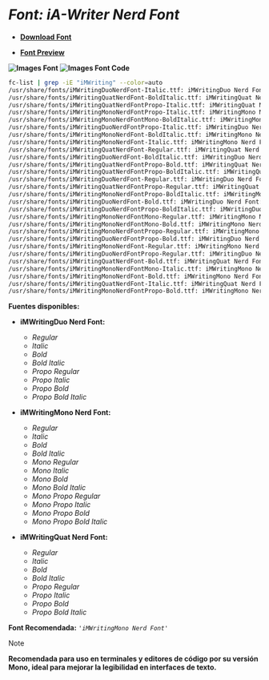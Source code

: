 <!-- Autor: Daniel Benjamin Perez Morales -->
<!-- GitHub: https://github.com/D4nitrix13 -->
<!-- GitLab: https://gitlab.com/D4nitrix13 -->
<!-- Correo electrónico: danielperezdev@proton.me -->

# ***Font: iA-Writer Nerd Font***

- **[Download Font](https://github.com/ryanoasis/nerd-fonts/releases/download/v3.2.1/iA-Writer.zip "https://github.com/ryanoasis/nerd-fonts/releases/download/v3.2.1/iA-Writer.zip")**

- **[Font Preview](https://www.programmingfonts.org/#ia-writer-mono "https://www.programmingfonts.org/#ia-writer-mono")**

**![Images Font](../../Fonts/iA-Writer%20Nerd%20Font.png "Fonts/iA-Writer Nerd Font.png")**
**![Images Font Code](../../Font%20Images%20Code/iA-Writer%20Nerd%20Font%20Code.png "Font Images Code/iA-Writer Nerd Font Code.png")**

```bash
fc-list | grep -iE "iMWriting" --color=auto
/usr/share/fonts/iMWritingDuoNerdFont-Italic.ttf: iMWritingDuo Nerd Font:style=Italic
/usr/share/fonts/iMWritingQuatNerdFont-BoldItalic.ttf: iMWritingQuat Nerd Font:style=Bold Italic
/usr/share/fonts/iMWritingQuatNerdFontPropo-Italic.ttf: iMWritingQuat Nerd Font Propo:style=Italic
/usr/share/fonts/iMWritingMonoNerdFontPropo-Italic.ttf: iMWritingMono Nerd Font Propo:style=Italic
/usr/share/fonts/iMWritingMonoNerdFontMono-BoldItalic.ttf: iMWritingMono Nerd Font Mono:style=Bold Italic
/usr/share/fonts/iMWritingDuoNerdFontPropo-Italic.ttf: iMWritingDuo Nerd Font Propo:style=Italic
/usr/share/fonts/iMWritingMonoNerdFont-BoldItalic.ttf: iMWritingMono Nerd Font:style=Bold Italic
/usr/share/fonts/iMWritingMonoNerdFont-Italic.ttf: iMWritingMono Nerd Font:style=Italic
/usr/share/fonts/iMWritingQuatNerdFont-Regular.ttf: iMWritingQuat Nerd Font:style=Regular
/usr/share/fonts/iMWritingDuoNerdFont-BoldItalic.ttf: iMWritingDuo Nerd Font:style=Bold Italic
/usr/share/fonts/iMWritingQuatNerdFontPropo-Bold.ttf: iMWritingQuat Nerd Font Propo:style=Bold
/usr/share/fonts/iMWritingQuatNerdFontPropo-BoldItalic.ttf: iMWritingQuat Nerd Font Propo:style=Bold Italic
/usr/share/fonts/iMWritingDuoNerdFont-Regular.ttf: iMWritingDuo Nerd Font:style=Regular
/usr/share/fonts/iMWritingQuatNerdFontPropo-Regular.ttf: iMWritingQuat Nerd Font Propo:style=Regular
/usr/share/fonts/iMWritingMonoNerdFontPropo-BoldItalic.ttf: iMWritingMono Nerd Font Propo:style=Bold Italic
/usr/share/fonts/iMWritingDuoNerdFont-Bold.ttf: iMWritingDuo Nerd Font:style=Bold
/usr/share/fonts/iMWritingDuoNerdFontPropo-BoldItalic.ttf: iMWritingDuo Nerd Font Propo:style=Bold Italic
/usr/share/fonts/iMWritingMonoNerdFontMono-Regular.ttf: iMWritingMono Nerd Font Mono:style=Regular
/usr/share/fonts/iMWritingMonoNerdFontMono-Bold.ttf: iMWritingMono Nerd Font Mono:style=Bold
/usr/share/fonts/iMWritingMonoNerdFontPropo-Regular.ttf: iMWritingMono Nerd Font Propo:style=Regular
/usr/share/fonts/iMWritingDuoNerdFontPropo-Bold.ttf: iMWritingDuo Nerd Font Propo:style=Bold
/usr/share/fonts/iMWritingMonoNerdFont-Regular.ttf: iMWritingMono Nerd Font:style=Regular
/usr/share/fonts/iMWritingDuoNerdFontPropo-Regular.ttf: iMWritingDuo Nerd Font Propo:style=Regular
/usr/share/fonts/iMWritingQuatNerdFont-Bold.ttf: iMWritingQuat Nerd Font:style=Bold
/usr/share/fonts/iMWritingMonoNerdFontMono-Italic.ttf: iMWritingMono Nerd Font Mono:style=Italic
/usr/share/fonts/iMWritingMonoNerdFont-Bold.ttf: iMWritingMono Nerd Font:style=Bold
/usr/share/fonts/iMWritingQuatNerdFont-Italic.ttf: iMWritingQuat Nerd Font:style=Italic
/usr/share/fonts/iMWritingMonoNerdFontPropo-Bold.ttf: iMWritingMono Nerd Font Propo:style=Bold
```

**Fuentes disponibles:**

- **iMWritingDuo Nerd Font:**
  - *Regular*
  - *Italic*
  - *Bold*
  - *Bold Italic*
  - *Propo Regular*
  - *Propo Italic*
  - *Propo Bold*
  - *Propo Bold Italic*

- **iMWritingMono Nerd Font:**
  - *Regular*
  - *Italic*
  - *Bold*
  - *Bold Italic*
  - *Mono Regular*
  - *Mono Italic*
  - *Mono Bold*
  - *Mono Bold Italic*
  - *Mono Propo Regular*
  - *Mono Propo Italic*
  - *Mono Propo Bold*
  - *Mono Propo Bold Italic*

- **iMWritingQuat Nerd Font:**
  - *Regular*
  - *Italic*
  - *Bold*
  - *Bold Italic*
  - *Propo Regular*
  - *Propo Italic*
  - *Propo Bold*
  - *Propo Bold Italic*

**Font Recomendada:** *`'iMWritingMono Nerd Font'`*

> [!NOTE]
> **Recomendada para uso en terminales y editores de código por su versión Mono, ideal para mejorar la legibilidad en interfaces de texto.**
